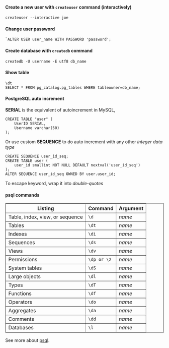 #### Create a new user with `createuser` command (interactively)
	createuser --interactive joe

#### Change user password
	`ALTER USER user_name WITH PASSWORD 'password';

#### Create database with `createdb` command
	createdb -U username -E utf8 db_name

#### Show table
	\dt 
	SELECT * FROM pg_catalog.pg_tables WHERE tableowner=db_name;

#### PostgreSQL auto increment
**SERIAL** is the equivalent of autoincrement in MySQL,

	CREATE TABLE "user" (
	    UserID SERIAL,  
	    Username varchar(50)  
	);

Or use custom **SEQUENCE** to do auto increment with any other *integer data type*

	CREATE SEQUENCE user_id_seq;
	CREATE TABLE user (
	    user_id smallint NOT NULL DEFAULT nextval('user_id_seq')
	);
	ALTER SEQUENCE user_id_seq OWNED BY user.user_id;

To escape keyword, wrap it into *double-quotes*

#### **psql** commands
<table cellspacing="0" cellpadding="4" border="1">
<tbody>
<tr><th>Listing</th><th>Command</th><th>Argument</th></tr>
<tr><td>Table, index, view, or sequence</td><td><code>\d</code></td><td><i>name</i></td></tr>
<tr><td>Tables</td><td><code>\dt</code></td><td><i>name</i></td></tr>
<tr><td>Indexes</td><td><code>\di</code></td><td><i>name</i></td></tr>
<tr><td>Sequences</td><td><code>\ds</code></td><td><i>name</i></td></tr>
<tr><td>Views</td><td><code>\dv</code></td><td><i>name</i></td></tr>
<tr><td>Permissions</td><td><code>\dp or \z</code></td><td><i>name</i></td></tr>
<tr><td>System tables</td><td><code>\dS</code></td><td><i>name</i></td></tr>
<tr><td>Large objects</td><td><code>\dl</code></td><td><i>name</i></td></tr>
<tr><td>Types</td><td><code>\dT</code></td><td><i>name</i></td></tr>
<tr><td>Functions</td><td><code>\df</code></td><td><i>name</i></td></tr>
<tr><td>Operators</td><td><code>\do</code></td><td><i>name</i></td></tr>
<tr><td>Aggregates</td><td><code>\da</code></td><td><i>name</i></td></tr>
<tr><td>Comments</td><td><code>\dd</code></td><td><i>name</i></td></tr>
<tr><td>Databases</td><td><code>\l</code></td><td><i>name</i></td></tr>
</tbody>
</table>

See more about [psql](http://www.postgresql.org/docs/current/interactive/app-psql.html).